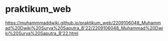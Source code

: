 # praktikum_web



https://muhammmaddwiki.github.io/praktikum_web/2209106048_Muhammad%20Dwiki%20Surya%20Saputra_B'22/2209106048_Muhammad%20Dwiki%20Surya%20Saputra_B'22.html
